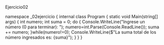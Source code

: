 Ejercicio02

namespace _02ejercicio
{
    internal class Program
    {
        static void Main(string[] args)
        {
            int numero;
            int suma = 0;
            do
            {
                Console.WriteLine("Ingrese un número (0 para terminar): ");
                numero=int.Parse(Console.ReadLine());
                suma += numero;
            }while(numero!=0);
            Console.WriteLine($"La suma total de los número ingresados es: {suma}");
        }
    }
}
